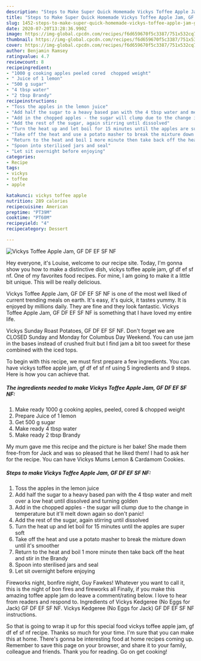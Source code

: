 ```yaml
---
description: "Steps to Make Super Quick Homemade Vickys Toffee Apple Jam, GF DF EF SF NF"
title: "Steps to Make Super Quick Homemade Vickys Toffee Apple Jam, GF DF EF SF NF"
slug: 1452-steps-to-make-super-quick-homemade-vickys-toffee-apple-jam-gf-df-ef-sf-nf
date: 2020-07-20T13:28:36.990Z
image: https://img-global.cpcdn.com/recipes/f6d659670f5c3387/751x532cq70/vickys-toffee-apple-jam-gf-df-ef-sf-nf-recipe-main-photo.jpg
thumbnail: https://img-global.cpcdn.com/recipes/f6d659670f5c3387/751x532cq70/vickys-toffee-apple-jam-gf-df-ef-sf-nf-recipe-main-photo.jpg
cover: https://img-global.cpcdn.com/recipes/f6d659670f5c3387/751x532cq70/vickys-toffee-apple-jam-gf-df-ef-sf-nf-recipe-main-photo.jpg
author: Benjamin Ramsey
ratingvalue: 4.7
reviewcount: 8
recipeingredient:
- "1000 g cooking apples peeled cored  chopped weight"
- " Juice of 1 lemon"
- "500 g sugar"
- "4 tbsp water"
- "2 tbsp Brandy"
recipeinstructions:
- "Toss the apples in the lemon juice"
- "Add half the sugar to a heavy based pan with the 4 tbsp water and melt over a low heat until dissolved and turning golden"
- "Add in the chopped apples - the sugar will clump due to the change in temperature but it&#39;ll melt down again so don&#39;t panic!"
- "Add the rest of the sugar, again stirring until dissolved"
- "Turn the heat up and let boil for 15 minutes until the apples are super soft"
- "Take off the heat and use a potato masher to break the mixture down until it&#39;s smoother"
- "Return to the heat and boil 1 more minute then take back off the heat and stir in the Brandy"
- "Spoon into sterilised jars and seal"
- "Let sit overnight before enjoying"
categories:
- Recipe
tags:
- vickys
- toffee
- apple

katakunci: vickys toffee apple 
nutrition: 289 calories
recipecuisine: American
preptime: "PT39M"
cooktime: "PT60M"
recipeyield: "4"
recipecategory: Dessert

---
```



![Vickys Toffee Apple Jam, GF DF EF SF NF](https://img-global.cpcdn.com/recipes/f6d659670f5c3387/751x532cq70/vickys-toffee-apple-jam-gf-df-ef-sf-nf-recipe-main-photo.jpg)

Hey everyone, it's Louise, welcome to our recipe site. Today, I'm gonna show you how to make a distinctive dish, vickys toffee apple jam, gf df ef sf nf. One of my favorites food recipes. For mine, I am going to make it a little bit unique. This will be really delicious.

Vickys Toffee Apple Jam, GF DF EF SF NF is one of the most well liked of current trending meals on earth. It's easy, it's quick, it tastes yummy. It is enjoyed by millions daily. They are fine and they look fantastic. Vickys Toffee Apple Jam, GF DF EF SF NF is something that I have loved my entire life.

Vickys Sunday Roast Potatoes, GF DF EF SF NF. Don&#39;t forget we are CLOSED Sunday and Monday for Columbus Day Weekend. You can use jam in the bases instead of crushed fruit but I find jam a bit too sweet for these combined with the iced tops.


To begin with this recipe, we must first prepare a few ingredients. You can have vickys toffee apple jam, gf df ef sf nf using 5 ingredients and 9 steps. Here is how you can achieve that.

<!--inarticleads1-->

##### The ingredients needed to make Vickys Toffee Apple Jam, GF DF EF SF NF:

1. Make ready 1000 g cooking apples, peeled, cored &amp; chopped weight
1. Prepare  Juice of 1 lemon
1. Get 500 g sugar
1. Make ready 4 tbsp water
1. Make ready 2 tbsp Brandy


My mum gave me this recipe and the picture is her bake! She made them free-from for Jack and was so pleased that he liked them! I had to ask her for the recipe. You can have Vickys Mums Lemon &amp; Cardamom Cookies. 

<!--inarticleads2-->

##### Steps to make Vickys Toffee Apple Jam, GF DF EF SF NF:

1. Toss the apples in the lemon juice
1. Add half the sugar to a heavy based pan with the 4 tbsp water and melt over a low heat until dissolved and turning golden
1. Add in the chopped apples - the sugar will clump due to the change in temperature but it&#39;ll melt down again so don&#39;t panic!
1. Add the rest of the sugar, again stirring until dissolved
1. Turn the heat up and let boil for 15 minutes until the apples are super soft
1. Take off the heat and use a potato masher to break the mixture down until it&#39;s smoother
1. Return to the heat and boil 1 more minute then take back off the heat and stir in the Brandy
1. Spoon into sterilised jars and seal
1. Let sit overnight before enjoying


Fireworks night, bonfire night, Guy Fawkes! Whatever you want to call it, this is the night of bon fires and fireworks all Finally, if you make this amazing toffee apple jam do leave a comment/rating below. I love to hear from readers and respond to. Ingredients of Vickys Kedgeree (No Eggs for Jack) GF DF EF SF NF. Vickys Kedgeree (No Eggs for Jack) GF DF EF SF NF instructions. 

So that is going to wrap it up for this special food vickys toffee apple jam, gf df ef sf nf recipe. Thanks so much for your time. I'm sure that you can make this at home. There's gonna be interesting food at home recipes coming up. Remember to save this page on your browser, and share it to your family, colleague and friends. Thank you for reading. Go on get cooking!
